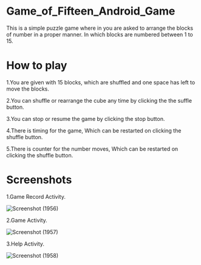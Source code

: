 # Game_of_Fifteen_Android_Game

  This is a simple puzzle game where in you are asked to arrange the blocks of number in a proper manner. In which blocks are numbered between 1 to 15.

# How to play
  1.You are given with 15 blocks, which are shuffled and one space has left to move the blocks.
  
  2.You can shuffle or rearrange the cube any time by clicking the the suffle button.
  
  3.You can stop or resume the game by clicking the stop button.
  
  4.There is timing for the game, Which can be restarted on clicking the shuffle button.
  
  5.There is counter for the number moves, Which can be restarted on clicking the shuffle button.
  
# Screenshots
  1.Game Record Activity.
  
  
  ![Screenshot (1956)](https://user-images.githubusercontent.com/58390249/125406744-cc002480-e3d6-11eb-8bc0-d6a9250c35e4.png)
  
  
  2.Game Activity.
  
  
  ![Screenshot (1957)](https://user-images.githubusercontent.com/58390249/125406907-f9e56900-e3d6-11eb-98d5-ffaf086217b9.png)
  
  
   3.Help Activity.
   
   
   ![Screenshot (1958)](https://user-images.githubusercontent.com/58390249/125407037-1da8af00-e3d7-11eb-94eb-6f21a58acd78.png)
